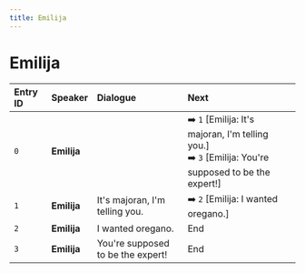```yaml
---
title: Emilija
---
```


# Emilija


| Entry ID | Speaker | Dialogue | Next |
| :------- | :------ | :------- | :------------ |
| `0` | **Emilija** |  | ➡️ `1` \[Emilija: It's majoran, I'm telling you\.\]<br>➡️ `3` \[Emilija: You're supposed to be the expert\!\] |
| `1` | **Emilija** | It's majoran, I'm telling you\. | ➡️ `2` \[Emilija: I wanted oregano\.\] |
| `2` | **Emilija** | I wanted oregano\. | End |
| `3` | **Emilija** | You're supposed to be the expert\! | End |

